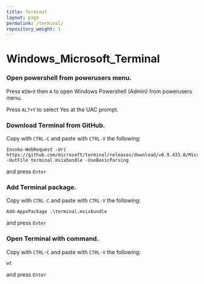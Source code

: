 ```yaml
---
title: Terminal
layout: page
permalink: /terminal/
repository_weight: 1
---
```


# Windows_Microsoft_Terminal

### Open powershell from powerusers menu.

Press `WIN+X` then `A` to open Windows Powershell (Admin) from powerusers menu.

Press `ALT+Y` to select Yes at the UAC prompt.

### Download Terminal from GitHub.

Copy with `CTRL-C` and paste with `CTRL-V` the following:

```
Invoke-WebRequest -Uri https://github.com/microsoft/terminal/releases/download/v0.9.433.0/Microsoft.WindowsTerminal_0.9.433.0_8wekyb3d8bbwe.msixbundle -OutFile terminal.msixbundle -UseBasicParsing
```

and press `Enter`

### Add Terminal package.

Copy with `CTRL-C` and paste with `CTRL-V` the following:

```
Add-AppxPackage .\terminal.msixbundle
```

and press `Enter`

### Open Terminal with command.

Copy with `CTRL-C` and paste with `CTRL-V` the following:

```
wt
```

and press `Enter`
